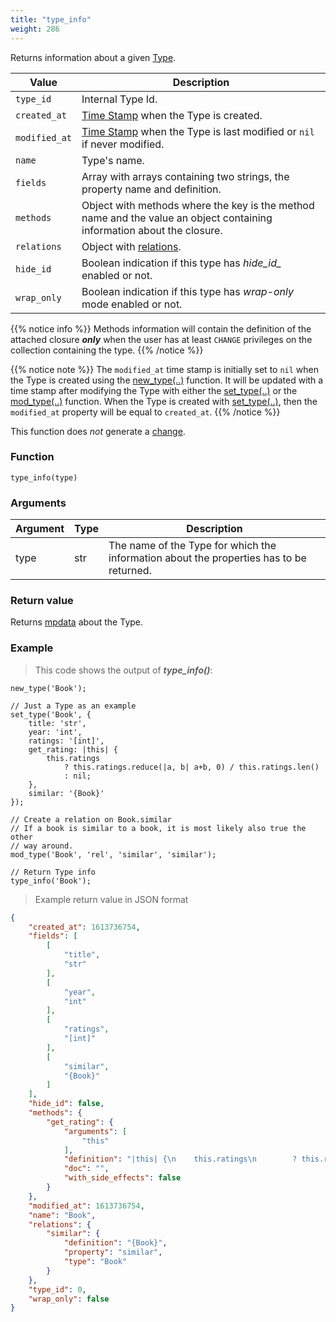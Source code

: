 ```yaml
---
title: "type_info"
weight: 286
---
```


Returns information about a given [Type](../../overview/type).

Value | Description
------- | -----------
`type_id` | Internal Type Id.
`created_at` | [Time Stamp](https://wikipedia.org/wiki/Unix_time) when the Type is created.
`modified_at` | [Time Stamp](https://wikipedia.org/wiki/Unix_time) when the Type is last modified or `nil` if never modified.
`name` | Type's name.
`fields` | Array with arrays containing two strings, the property name and definition.
`methods` | Object with methods where the key is the method name and the value an object containing information about the closure.
`relations` | Object with [relations](../mod_type/rel).
`hide_id` | Boolean indication if this type has *hide_id_* enabled or not.
`wrap_only` | Boolean indication if this type has *wrap-only* mode enabled or not.

{{% notice info %}}
Methods information will contain the definition of the attached closure ***only*** when the user has at least `CHANGE` privileges on the collection containing the type.
{{% /notice %}}

{{% notice note %}}
The `modified_at` time stamp is initially set to `nil` when the Type is created using the [new_type(..)](../new_type) function.
It will be updated with a time stamp after modifying the Type with either the [set_type(..)](../set_type) or the [mod_type(..)](../mod_type) function.
When the Type is created with [set_type(..)](../set_type), then the `modified_at` property will be equal to `created_at`.
{{% /notice %}}

This function does *not* generate a [change](../../overview/changes).

### Function

`type_info(type)`

### Arguments

Argument | Type | Description
-------- | ---- | -----------
type | str | The name of the Type for which the information about the properties has to be returned.

### Return value

Returns [mpdata](../../data-types/mpdata) about the Type.

### Example

> This code shows the output of ***type_info()***:

```thingsdb,should_pass
new_type('Book');

// Just a Type as an example
set_type('Book', {
    title: 'str',
    year: 'int',
    ratings: '[int]',
    get_rating: |this| {
        this.ratings
            ? this.ratings.reduce(|a, b| a+b, 0) / this.ratings.len()
            : nil;
    },
    similar: '{Book}'
});

// Create a relation on Book.similar
// If a book is similar to a book, it is most likely also true the other
// way around.
mod_type('Book', 'rel', 'similar', 'similar');

// Return Type info
type_info('Book');
```

> Example return value in JSON format

```json
{
    "created_at": 1613736754,
    "fields": [
        [
            "title",
            "str"
        ],
        [
            "year",
            "int"
        ],
        [
            "ratings",
            "[int]"
        ],
        [
            "similar",
            "{Book}"
        ]
    ],
    "hide_id": false,
    "methods": {
        "get_rating": {
            "arguments": [
                "this"
            ],
            "definition": "|this| {\n    this.ratings\n        ? this.ratings.reduce(|a, b| a + b, 0) / this.ratings.len()\n        : nil;\n}",
            "doc": "",
            "with_side_effects": false
        }
    },
    "modified_at": 1613736754,
    "name": "Book",
    "relations": {
        "similar": {
            "definition": "{Book}",
            "property": "similar",
            "type": "Book"
        }
    },
    "type_id": 0,
    "wrap_only": false
}
```
